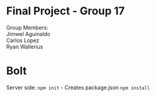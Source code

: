 # Final Project - Group 17
Group Members:
<br> Jimwel Aguinaldo
<br> Carlos Lopez 
<br> Ryan Wallerius 
 
 # Bolt
Server side:
`npm init` - Creates package.json
`npm install`
